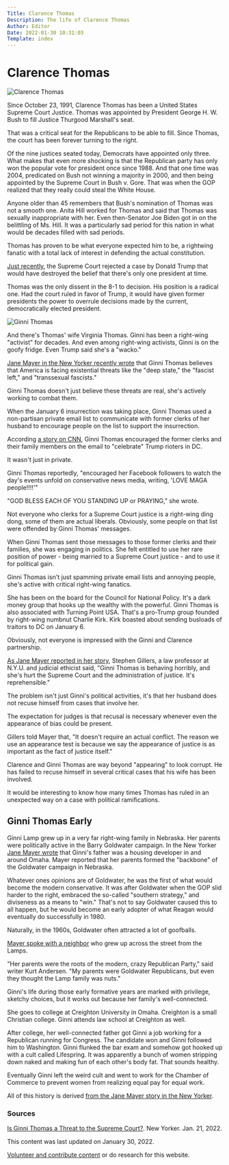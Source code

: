 ```yaml
---
Title: Clarence Thomas
Description: The life of Clarence Thomas
Author: Editor
Date: 2022-01-30 10:31:03
Template: index
---
```

# Clarence Thomas
![Clarence Thomas](%assets_url%/clarence-thomas.jpg)

Since October 23, 1991, Clarence Thomas has been a United States Supreme Court Justice. Thomas was appointed by President George H. W. Bush to fill Justice Thurgood Marshall's seat. 

That was a critical seat for the Republicans to be able to fill. Since Thomas, the court has been forever turning to the right. 

Of the nine justices seated today, Democrats have appointed only three. What makes that even more shocking is that the Republican party has only won the popular vote for president once since 1988. And that one time was 2004, predicated on Bush not winning a majority in 2000, and then being appointed by the Supreme Court in Bush v. Gore. That was when the GOP realized that they really could steal the White House.

Anyone older than 45 remembers that Bush's nomination of Thomas was not a smooth one. Anita Hill worked for Thomas and said that Thomas was sexually inappropriate with her. Even then-Senator Joe Biden got in on the belittling of Ms. Hill. It was a particularly sad period for this nation in what would be decades filled with sad periods.

Thomas has proven to be what everyone expected him to be, a rightwing fanatic with a total lack of interest in defending the actual constitution. 

[Just recently](https://www.scotusblog.com/2022/01/court-rebuffs-trumps-bid-to-block-release-of-documents-related-to-jan-6-riot/), the Supreme Court rejected a case by Donald Trump that would have destroyed the belief that there's only one president at time.

Thomas was the only dissent in the 8-1 to decision. His position is a radical one. Had the court ruled in favor of Trump, it would have given former presidents the power to overrule decisions made by the current, democratically elected president.

![Ginni Thomas](%assets_url%/ginni-thomas.jpg)

And there's Thomas' wife Virginia Thomas. Ginni has been a right-wing "activist" for decades. And even among right-wing activists, Ginni is on the goofy fridge. Even Trump said she's a "wacko."

[Jane Mayer in the New Yorker recently wrote](https://www.newyorker.com/magazine/2022/01/31/is-ginni-thomas-a-threat-to-the-supreme-court) that Ginni Thomas believes that America is facing existential threats like the "deep state," the "fascist left," and "transsexual fascists."

Ginni Thomas doesn't just believe these threats are real, she's actively working to combat them.

When the January 6 insurrection was taking place, Ginni Thomas used a non-partisan private email list to communicate with former clerks of her husband to encourage people on the list to support the insurrection.

According [a story on CNN](https://www.cnn.com/2021/02/02/politics/ginni-thomas-clarence-thomas-supreme-court/index.html), Ginni Thomas encouraged the former clerks and their family members on the email to "celebrate" Trump rioters in DC. 

It wasn't just in private.

Ginni Thomas reportedly, "encouraged her Facebook followers to watch the day's events unfold on conservative news media, writing, 'LOVE MAGA people!!!!'"

"GOD BLESS EACH OF YOU STANDING UP or PRAYING," she wrote.

Not everyone who clerks for a Supreme Court justice is a right-wing ding dong, some of them are actual liberals. Obviously, some people on that list were offended by Ginni Thomas' messages.

When Ginni Thomas sent those messages to those former clerks and their families, she was engaging in politics. She felt entitled to use her rare position of power - being married to a Supreme Court justice - and to use it for political gain.

Ginni Thomas isn't just spamming private email lists and annoying people, she's active with critical right-wing fanatics.

She has been on the board for the Council for National Policy. It's a dark money group that hooks up the wealthy with the powerful. Ginni Thomas is also associated with Turning Point USA. That's a pro-Trump group founded by right-wing numbnut Charlie Kirk. Kirk boasted about sending busloads of traitors to DC on January 6.

Obviously, not everyone is impressed with the Ginni and Clarence partnership.

[As Jane Mayer reported in her story](https://www.newyorker.com/magazine/2022/01/31/is-ginni-thomas-a-threat-to-the-supreme-court), Stephen Gillers, a law professor at N.Y.U. and judicial ethicist said, "Ginni Thomas is behaving horribly, and she's hurt the Supreme Court and the administration of justice. It's reprehensible."

The problem isn't just Ginni's political activities, it's that her husband does not recuse himself from cases that involve her. 

The expectation for judges is that recusal is necessary whenever even the appearance of bias could be present. 

Gillers told Mayer that, "It doesn't require an actual conflict. The reason we use an appearance test is because we say the appearance of justice is as important as the fact of justice itself."

Clarence and Ginni Thomas are way beyond "appearing" to look corrupt. He has failed to recuse himself in several critical cases that his wife has been involved. 

It would be interesting to know how many times Thomas has ruled in an unexpected way on a case with political ramifications. 

## Ginni Thomas Early
Ginni Lamp grew up in a very far right-wing family in Nebraska. Her parents were politically active in the Barry Goldwater campaign. In the New Yorker [Jane Mayer wrote](https://www.newyorker.com/magazine/2022/01/31/is-ginni-thomas-a-threat-to-the-supreme-court) that Ginni's father was a housing developer in and around Omaha. Mayer reported that her parents formed the "backbone" of the Goldwater campaign in Nebraska.

Whatever ones opinions are of Goldwater, he was the first of what would become the modern conservative. It was after Goldwater when the GOP slid harder to the right, embraced the so-called "southern strategy," and diviseness as a means to "win." That's not to say Goldwater caused this to all happen, but he would become an early adopter of what Reagan would eventually do successfully in 1980.

Naturally, in the 1960s, Goldwater often attracted a lot of goofballs. 

[Mayer spoke with a neighbor](https://www.newyorker.com/magazine/2022/01/31/is-ginni-thomas-a-threat-to-the-supreme-court) who grew up across the street from the Lamps.

"Her parents were the roots of the modern, crazy Republican Party," said writer Kurt Andersen. "My parents were Goldwater Republicans, but even they thought the Lamp family was nuts."

Ginni's life during those early formative years are marked with privilege, sketchy choices, but it works out because her family's well-connected.

She goes to college at Creighton University in Omaha. Creighton is a small Christian college. Ginni attends law school at Creighton as well.

After college, her well-connected father got Ginni a job working for a Republican running for Congress. The candidate won and Ginni followed him to Washington. Ginni flunked the bar exam and somehow got hooked up with a cult called Lifespring. It was apparently a bunch of women stripping down naked and making fun of each other's body fat. That sounds healthy.

Eventually Ginni left the weird cult and went to work for the Chamber of Commerce to prevent women from realizing equal pay for equal work.

All of this history is derived [from the Jane Mayer story in the New Yorker](https://www.newyorker.com/magazine/2022/01/31/is-ginni-thomas-a-threat-to-the-supreme-court).

### Sources
[Is Ginni Thomas a Threat to the Supreme Court?](https://www.newyorker.com/magazine/2022/01/31/is-ginni-thomas-a-threat-to-the-supreme-court). New Yorker. Jan. 21, 2022.

This content was last updated on January 30, 2022. 

[Volunteer and contribute content](https://1200tech.com/assignments) or do research for this website.